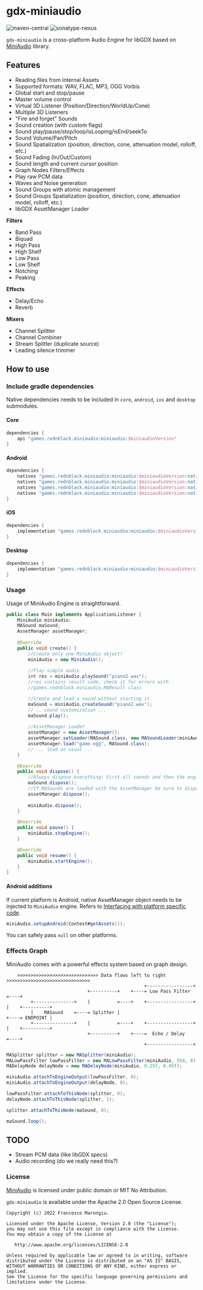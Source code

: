 # gdx-miniaudio

![maven-central](https://img.shields.io/maven-central/v/games.rednblack.miniaudio/miniaudio?color=blue&label=release)
![sonatype-nexus](https://img.shields.io/nexus/s/games.rednblack.miniaudio/miniaudio?label=snapshot&server=https%3A%2F%2Foss.sonatype.org)

`gdx-miniaudio` is a cross-platform Audio Engine for libGDX based on [MiniAudio](https://miniaud.io/) library.

## Features

- Reading files from internal Assets
- Supported formats: WAV, FLAC, MP3, OGG Vorbis
- Global start and stop/pause
- Master volume control
- Virtual 3D Listener (Position/Direction/WorldUp/Cone)
- Multiple 3D Listeners
- "Fire and forget" Sounds
- Sound creation (with custom flags)
- Sound play/pause/stop/loop/isLooping/isEnd/seekTo
- Sound Volume/Pan/Pitch
- Sound Spatialization (position, direction, cone, attenuation model, rolloff, etc.)
- Sound Fading (In/Out/Custom)
- Sound length and current cursor position
- Graph Nodes Filters/Effects
- Play raw PCM data
- Waves and Noise generation
- Sound Groups with atomic management
- Sound Groups Spatialization (position, direction, cone, attenuation model, rolloff, etc.)
- libGDX AssetManager Loader

**Filters**
- Band Pass
- Biquad
- High Pass
- High Shelf
- Low Pass
- Low Shelf
- Notching
- Peaking

**Effects**

- Delay/Echo
- Reverb

**Mixers**

- Channel Splitter
- Channel Combiner
- Stream Splitter (duplicate source)
- Leading silence trimmer

## How to use

### Include gradle dependencies

Native dependencies needs to be included in `core`, `android`, `ios` and `desktop` submodules.

#### Core

```groovy
dependencies {
	api "games.rednblack.miniaudio:miniaudio:$miniaudioVersion"
}
```

#### Android

```groovy
dependencies {
    natives "games.rednblack.miniaudio:miniaudio:$miniaudioVersion:natives-armeabi-v7a"
    natives "games.rednblack.miniaudio:miniaudio:$miniaudioVersion:natives-arm64-v8a"
    natives "games.rednblack.miniaudio:miniaudio:$miniaudioVersion:natives-x86"
    natives "games.rednblack.miniaudio:miniaudio:$miniaudioVersion:natives-x86_64"
}
```

#### iOS

```groovy
dependencies {
    implementation "games.rednblack.miniaudio:miniaudio:$miniaudioVersion:natives-ios"
}
```

#### Desktop

```groovy
dependencies {
    implementation "games.rednblack.miniaudio:miniaudio:$miniaudioVersion:natives-desktop"
}
```

### Usage

Usage of MiniAudio Engine is straightforward.

```java
public class Main implements ApplicationListener {
    MiniAudio miniAudio;
    MASound maSound;
    AssetManager assetManager;
    
    @Override
    public void create() {
        //Create only one MiniAudio object!
        miniAudio = new MiniAudio();
        
        //Play simple audio
        int res = miniAudio.playSound("piano2.wav");
        //res contains result code, check it for errors with
        //games.rednblack.miniaudio.MAResult class

        //Create and load a sound without starting it
        maSound = miniAudio.createSound("piano2.wav");
        // .. sound customization ...
        maSound.play();
        
        //AssetManager Loader
        assetManager = new AssetManager();
        assetManager.setLoader(MASound.class, new MASoundLoader(miniAudio, assetManager.getFileHandleResolver()));
        assetManager.load("game.ogg", MASound.class);
        // ... load as usual ...
    }

    @Override
    public void dispose() {
        //Always dispose everything! First all sounds and then the engine
        maSound.dispose();
        //If MASounds are loaded with the AssetManager be sure to dispose it first
        assetManager.dispose();
        
        miniAudio.dispose();
    }

    @Override
    public void pause() {
        miniAudio.stopEngine();
    }

    @Override
    public void resume() {
        miniAudio.startEngine();
    }
}
```

#### Android additions

If current platform is Android, native AssetManager object needs to be injected to `MiniAudio` engine.
Refers to [Interfacing with platform specific code](https://libgdx.com/wiki/app/interfacing-with-platform-specific-code).

```java
miniAudio.setupAndroid(Context#getAssets());
```

You can safely pass `null` on other platforms.

### Effects Graph

MiniAudio comes with a powerful effects system based on graph design.

```
    >>>>>>>>>>>>>>>>>>>>>>>>>>>>>> Data flows left to right >>>>>>>>>>>>>>>>>>>>>>>>>>>>>>>
                                                   +-----------------+
                              +----------+    +----= Low Pass Filter =----+
         +---------------+    |          =----+    +-----------------+    |    +----------+
         |    MASound    =----= Splitter |                                +----= ENDPOINT |
         +---------------+    |          =----+    +-----------------+    |    +----------+
                              +----------+    +----=  Echo / Delay   =----+
                                                   +-----------------+
```

```java
MASplitter splitter = new MASplitter(miniAudio);
MALowPassFilter lowPassFilter = new MALowPassFilter(miniAudio, 550, 8);
MADelayNode delayNode = new MADelayNode(miniAudio, 0.25f, 0.45f);

miniAudio.attachToEngineOutput(lowPassFilter, 0);
miniAudio.attachToEngineOutput(delayNode, 0);

lowPassFilter.attachToThisNode(splitter, 0);
delayNode.attachToThisNode(splitter, 1);

splitter.attachToThisNode(maSound, 0);

maSound.loop();
```

## TODO

- Stream PCM data (like libGDX specs)
- Audio recording (do we really need this?)

### License

[MiniAudio](https://github.com/mackron/miniaudio) is licensed under public domain or MIT No Attribution.

`gdx-miniaudio` is available under the Apache 2.0 Open Source License.
```
Copyright (c) 2022 Francesco Marongiu.

Licensed under the Apache License, Version 2.0 (the "License");
you may not use this file except in compliance with the License.
You may obtain a copy of the License at

   http://www.apache.org/licenses/LICENSE-2.0

Unless required by applicable law or agreed to in writing, software
distributed under the License is distributed on an "AS IS" BASIS,
WITHOUT WARRANTIES OR CONDITIONS OF ANY KIND, either express or implied.
See the License for the specific language governing permissions and
limitations under the License.
```
